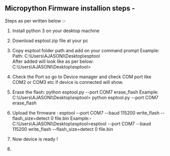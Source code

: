 ## Micropython Firmware installion steps -

Steps as per written below :- 

1. Install python 3 on your desktop machine   
2. Download esptool.zip file at your pc
3. Copy esptool folder path and add on your command prompt 
Example:   
   Path: C:\Users\AJASONI\Desktop\esptool       
   After added will look like as per below: 
   C:\Users\AJASONI\Desktop\esptool>
4. Check the Port so go to Device manager and check COM port like COM2 or COM3 etc if device is connected will show.
5. Erase the flash: python esptool.py --port COM7 erase_flash
Example:
C:\Users\AJASONI\Desktop\esptool> python esptool.py --port COM7 erase_flash

5. Upload the firmware : esptool --port COM7 --baud 115200 write_flash --flash_size=detect 0 file.bin
Example:-
C:\Users\AJASONI\Desktop\esptool>esptool --port COM7 --baud 115200 write_flash --flash_size=detect 0 file.bin

6. Now device is ready !
7. 